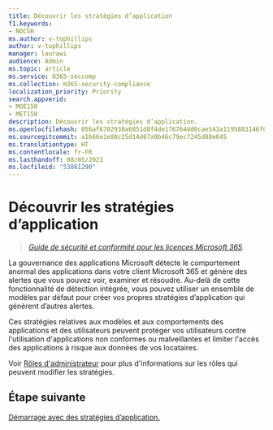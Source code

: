 ```yaml
---
title: Découvrir les stratégies d’application
f1.keywords:
- NOCSH
ms.author: v-tophillips
author: v-tophillips
manager: laurawi
audience: Admin
ms.topic: article
ms.service: O365-seccomp
ms.collection: m365-security-compliance
localization_priority: Priority
search.appverid:
- MOE150
- MET150
description: Découvrir les stratégies d’application.
ms.openlocfilehash: 056af6702938a6851d8f4de1767644d0cae543a1195883146f04bd0fc6094f5c
ms.sourcegitcommit: a1b66e1e80c25d14d67a9b46c79ec7245d88e045
ms.translationtype: HT
ms.contentlocale: fr-FR
ms.lasthandoff: 08/05/2021
ms.locfileid: "53861290"
---
```

# <a name="learn-about-app-policies"></a>Découvrir les stratégies d’application

>*[Guide de sécurité et conformité pour les licences Microsoft 365](https://aka.ms/ComplianceSD).*

La gouvernance des applications Microsoft détecte le comportement anormal des applications dans votre client Microsoft 365 et génère des alertes que vous pouvez voir, examiner et résoudre. Au-delà de cette fonctionnalité de détection intégrée, vous pouvez utiliser un ensemble de modèles par défaut pour créer vos propres stratégies d’application qui génèrent d’autres alertes.

Ces stratégies relatives aux modèles et aux comportements des applications et des utilisateurs peuvent protéger vos utilisateurs contre l'utilisation d'applications non conformes ou malveillantes et limiter l'accès des applications à risque aux données de vos locataires.

Voir [Rôles d'administrateur](app-governance-get-started.md#administrator-roles) pour plus d'informations sur les rôles qui peuvent modifier les stratégies.

## <a name="next-step"></a>Étape suivante

[Démarrage avec des stratégies d’application.](app-governance-app-policies-get-started.md)

